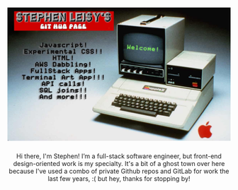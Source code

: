 <h1 align='center'><img src="./tweak6.jpg" alt="welcome-picture"></h1>

<p align='center'>Hi there, I'm Stephen! I’m a full-stack software engineer, but front-end design-oriented work is my specialty. It's a bit of a ghost town over here because I've used a combo of private Github repos and GitLab for work the last few years, :( but hey, thanks for stopping by!</p>
<!--
**stephen-leisy/stephen-leisy** is a ✨ _special_ ✨ repository because its `README.md` (this file) appears on your GitHub profile.

Here are some ideas to get you started:

- 🔭 I’m currently working on ...
- 🌱 I’m currently learning ...
- 👯 I’m looking to collaborate on ...
- 🤔 I’m looking for help with ...
- 💬 Ask me about ...
- 📫 How to reach me: ...
- 😄 Pronouns: ...
- ⚡ Fun fact: ...
-->
